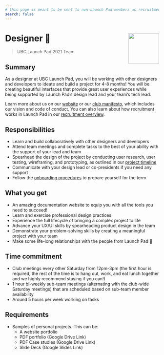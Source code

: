 ```yaml
---
# this page is meant to be sent to non-Launch Pad members as recruitment material - exclude it from search
search: false
---
```


# Designer 🚀 <img align="right" src="https://raw.githubusercontent.com/ubclaunchpad/ubclaunchpad.com/master/src/assets/rocket.png" width="100px">

> UBC Launch Pad 2021 Team

## Summary

As a designer at UBC Launch Pad, you will be working with other designers and developers to ideate and build a project for 4-8 months! You will be creating beautiful interfaces that provide great user experiences while being supported by Launch Pad’s design lead and your team’s tech lead.

Learn more about us on our [website](https://ubclaunchpad.com/) or our [club manifesto](https://docs.ubclaunchpad.com/handbook/manifesto), which includes our vision and code of conduct. You can also learn about how recruitment works in Launch Pad in our [recruitment overview](/handbook/recruitment/overview.md).

<!-- Comment out when accepting applications, also uncomment the form at the bottom -->
<!-- ::: warning We are not currently accepting applications for this role.
Sign up for our [newsletter](https://ubclaunchpad.com/newsletter) to get updates!
::: -->

## Responsibilities

- Learn and build collaboratively with other designers and developers
- Attend team meetings and complete tasks to the best of your ability with the support of your lead and team
- Spearhead the design of the project by conducting user research, user testing, wireframing, and prototyping, as outlined in our [project timeline](https://docs.ubclaunchpad.com/handbook/project-management/scope#project-timeline)
- Communicate with your design lead or co-presidents if you need any support
- Follow the [onboarding procedures](https://docs.ubclaunchpad.com/handbook/onboarding/everyone) to prepare yourself for the term

## What you get

- An amazing documentation website to equip you with all the tools you need to succeed!
- Learn and exercise professional design practices
- Experience the full lifecycle of bringing a complex project to life
- Advance your UX/UI skills by spearheading product design in the team
- Demonstrate your problem-solving skills by creating a meaningful project with your team
- Make some life-long relationships with the people from Launch Pad 💫

## Time commitment

- Club meetings every other Saturday from 12pm-3pm (the first hour is required, the rest of the time is to hang out, work, and eat lunch together and we highly recommend staying if you can!)
- 1 hour bi-weekly sub-team meetings (alternating with the club-wide Saturday meetings) that are scheduled based on sub-team member availability
- Around 5 hours per week working on tasks

## Requirements

- Samples of personal projects. This can be:
  - A website portfolio
  - PDF portfolio (Google Drive Link)
  - PDF Case studies (Google Drive Link)
  - Slide Deck (Google Slides Link)

<!--
::: tip We are currently accepting applications for this role!

To apply, fill out [this Google Form](https://forms.gle/4u6qeKqrzav2MzwK7) before 11:59 PM on August 21, 2020.
:::
-->
